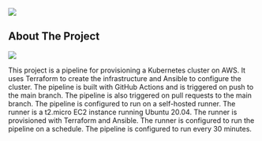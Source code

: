 <a href="LICENSE"><img src="https://img.shields.io/badge/License-MIT-purple.svg?labelColor=303030" /></a>
<br />

## About The Project

<div>
  <a href="https://raw.githubusercontent.com/h1zardian/cluster-provisioning-pipeline/main/docs/app-pipeline.png">
  <img src="https://raw.githubusercontent.com/h1zardian/cluster-provisioning-pipeline/main/docs/app-pipeline.png">
  </a>
</div>

This project is a pipeline for provisioning a Kubernetes cluster on AWS. It uses Terraform to create the infrastructure and Ansible to configure the cluster. The pipeline is built with GitHub Actions and is triggered on push to the main branch. The pipeline is also triggered on pull requests to the main branch. The pipeline is configured to run on a self-hosted runner. The runner is a t2.micro EC2 instance running Ubuntu 20.04. The runner is provisioned with Terraform and Ansible. The runner is configured to run the pipeline on a schedule. The pipeline is configured to run every 30 minutes.